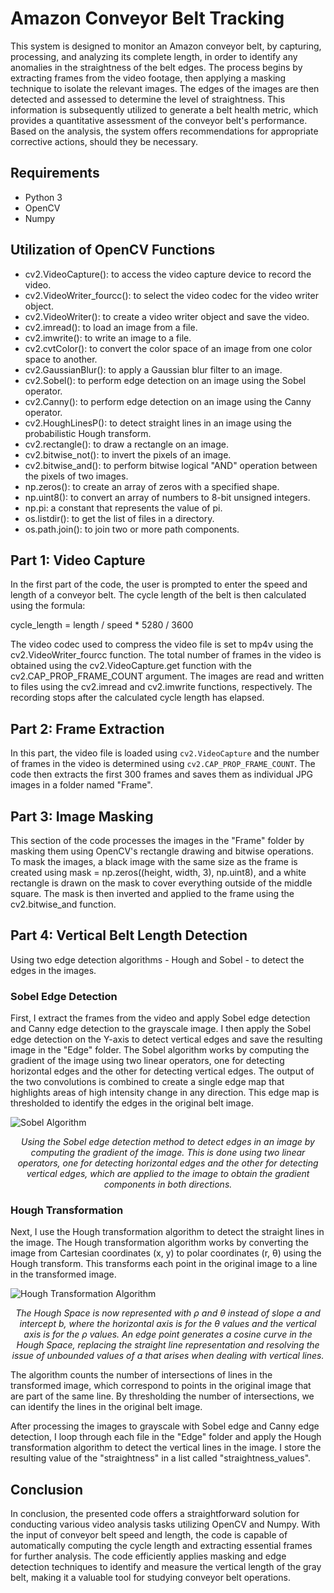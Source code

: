 # Amazon Conveyor Belt Tracking

This system is designed to monitor an Amazon conveyor belt, by capturing, processing, and analyzing its complete length, in order to identify any anomalies in the straightness of the belt edges. The process begins by extracting frames from the video footage, then applying a masking technique to isolate the relevant images. The edges of the images are then detected and assessed to determine the level of straightness. This information is subsequently utilized to generate a belt health metric, which provides a quantitative assessment of the conveyor belt's performance. Based on the analysis, the system offers recommendations for appropriate corrective actions, should they be necessary.

## Requirements

- Python 3
- OpenCV
- Numpy

## Utilization of OpenCV Functions

- cv2.VideoCapture(): to access the video capture device to record the video.
- cv2.VideoWriter_fourcc(): to select the video codec for the video writer object.
- cv2.VideoWriter(): to create a video writer object and save the video.
- cv2.imread(): to load an image from a file.
- cv2.imwrite(): to write an image to a file.
- cv2.cvtColor(): to convert the color space of an image from one color space to another.
- cv2.GaussianBlur(): to apply a Gaussian blur filter to an image.
- cv2.Sobel(): to perform edge detection on an image using the Sobel operator.
- cv2.Canny(): to perform edge detection on an image using the Canny operator.
- cv2.HoughLinesP(): to detect straight lines in an image using the probabilistic Hough transform.
- cv2.rectangle(): to draw a rectangle on an image.
- cv2.bitwise_not(): to invert the pixels of an image.
- cv2.bitwise_and(): to perform bitwise logical "AND" operation between the pixels of two images.
- np.zeros(): to create an array of zeros with a specified shape.
- np.uint8(): to convert an array of numbers to 8-bit unsigned integers.
- np.pi: a constant that represents the value of pi.
- os.listdir(): to get the list of files in a directory.
- os.path.join(): to join two or more path components.

## Part 1: Video Capture

In the first part of the code, the user is prompted to enter the speed and length of a conveyor belt. The cycle length of the belt is then calculated using the formula:

cycle_length = length / speed * 5280 / 3600

The video codec used to compress the video file is set to mp4v using the cv2.VideoWriter_fourcc function. The total number of frames in the video is obtained using the cv2.VideoCapture.get function with the cv2.CAP_PROP_FRAME_COUNT argument. The images are read and written to files using the cv2.imread and cv2.imwrite functions, respectively. The recording stops after the calculated cycle length has elapsed.

## Part 2: Frame Extraction

In this part, the video file is loaded using `cv2.VideoCapture` and the number of frames in the video is determined using `cv2.CAP_PROP_FRAME_COUNT`. The code then extracts the first 300 frames and saves them as individual JPG images in a folder named "Frame".

## Part 3: Image Masking

This section of the code processes the images in the "Frame" folder by masking them using OpenCV's rectangle drawing and bitwise operations. To mask the images, a black image with the same size as the frame is created using mask = np.zeros((height, width, 3), np.uint8), and a white rectangle is drawn on the mask to cover everything outside of the middle square. The mask is then inverted and applied to the frame using the cv2.bitwise_and function.

## Part 4: Vertical Belt Length Detection

Using two edge detection algorithms - Hough and Sobel - to detect the edges in the images.

### Sobel Edge Detection

First, I extract the frames from the video and apply Sobel edge detection and Canny edge detection to the grayscale image. I then apply the Sobel edge detection on the Y-axis to detect vertical edges and save the resulting image in the "Edge" folder. The Sobel algorithm works by computing the gradient of the image using two linear operators, one for detecting horizontal edges and the other for detecting vertical edges. The output of the two convolutions is combined to create a single edge map that highlights areas of high intensity change in any direction. This edge map is thresholded to identify the edges in the original belt image.

<img src="https://raw.githubusercontent.com/wyniemko/amazon-conveyor-tracking/main/images/Sobel%20Edge%20Detection.webp" alt="Sobel Algorithm">
<br>
<p align="center">
  <em>Using the Sobel edge detection method to detect edges in an image by computing the gradient of the image. This is done using two linear operators, one for detecting horizontal edges and the other for detecting vertical edges, which are applied to the image to obtain the gradient components in both directions.</em>
</p>

### Hough Transformation
Next, I use the Hough transformation algorithm to detect the straight lines in the image. The Hough transformation algorithm works by converting the image from Cartesian coordinates (x, y) to polar coordinates (r, θ) using the Hough transform. This transforms each point in the original image to a line in the transformed image.

<img src="https://raw.githubusercontent.com/wyniemko/amazon-conveyor-tracking/main/images/Hough%20Transformation.webp" alt="Hough Transformation Algorithm">
<br>
<p align="center">
  <em>The Hough Space is now represented with ρ and θ instead of slope a and intercept b, where the horizontal axis is for the θ values and the vertical axis is for the ρ values. An edge point generates a cosine curve in the Hough Space, replacing the straight line representation and resolving the issue of unbounded values of a that arises when dealing with vertical lines.</em>
</p>

The algorithm counts the number of intersections of lines in the transformed image, which correspond to points in the original image that are part of the same line. By thresholding the number of intersections, we can identify the lines in the original belt image.

After processing the images to grayscale with Sobel edge and Canny edge detection, I loop through each file in the "Edge" folder and apply the Hough transformation algorithm to detect the vertical lines in the image. I store the resulting value of the "straightness" in a list called "straightness_values".

## Conclusion

In conclusion, the presented code offers a straightforward solution for conducting various video analysis tasks utilizing OpenCV and Numpy. With the input of conveyor belt speed and length, the code is capable of automatically computing the cycle length and extracting essential frames for further analysis. The code efficiently applies masking and edge detection techniques to identify and measure the vertical length of the gray belt, making it a valuable tool for studying conveyor belt operations.
